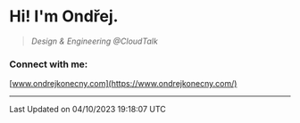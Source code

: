 # Hi! I'm Ondřej.
<blockquote><p><em>Design & Engineering @CloudTalk</em></p></blockquote>

### Connect with me:

[www.ondrejkonecny.com](https://www.ondrejkonecny.com/)

---
Last Updated on 04/10/2023 19:18:07 UTC

